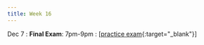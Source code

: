 ```yaml
---
title: Week 16
---
```


Dec 7
: **Final Exam**: 7pm-9pm
  : \[[practice exam](https://www.shortl.io/csci100-final-exam-review){:target="_blank"}\]
